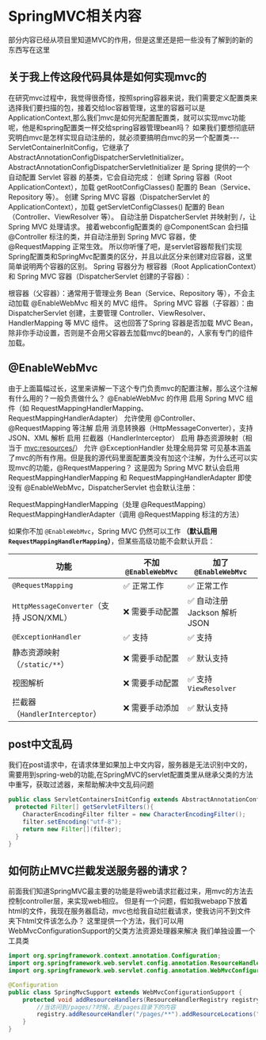 # SpringMVC相关内容
部分内容已经从项目里知道MVC的作用，但是这里还是把一些没有了解到的新的东西写在这里

## 关于我上传这段代码具体是如何实现mvc的
在研究mvc过程中，我觉得很奇怪，按照spring容器来说，我们需要定义配置类来选择我们要扫描的包，接着交给Ioc容器管理，这里的容器可以是ApplicationContext,那么我们mvc是如何光配置配置类，就可以实现mvc功能呢，他是和spring配置类一样交给spring容器管理bean吗？
如果我们要想彻底研究明白mvc是怎样实现自动注册的，就必须要搞明白mvc的另一个配置类---ServletContainerInitConfig，它继承了AbstractAnnotationConfigDispatcherServletInitializer。
AbstractAnnotationConfigDispatcherServletInitializer 是 Spring 提供的一个 自动配置 Servlet 容器 的基类，它会自动完成：
创建 Spring 容器（Root ApplicationContext），加载 getRootConfigClasses() 配置的 Bean（Service、Repository 等）。
创建 Spring MVC 容器（DispatcherServlet 的 ApplicationContext），加载 getServletConfigClasses() 配置的 Bean（Controller、ViewResolver 等）。
自动注册 DispatcherServlet 并映射到 /，让 Spring MVC 处理请求。
接着webconfig配置类的 @ComponentScan 会扫描 @Controller 标注的类，并自动注册到 Spring MVC 容器，使 @RequestMapping 正常生效。
所以你听懂了吧，是servlet容器帮我们实现Spring配置类和SpringMvc配置类的区分，并且以此区分来创建对应容器，这里简单说明两个容器的区别。
Spring 容器分为 根容器（Root ApplicationContext）和 Spring MVC 容器（DispatcherServlet 创建的子容器）：

根容器（父容器）：通常用于管理业务 Bean（Service、Repository 等），不会主动加载 @EnableWebMvc 相关的 MVC 组件。
Spring MVC 容器（子容器）：由 DispatcherServlet 创建，主要管理 Controller、ViewResolver、HandlerMapping 等 MVC 组件。
这也回答了Spring 容器是否加载 MVC Bean，除非你手动设置，否则是不会用父容器去加载mvc的bean的，人家有专门的组件加载。

## @EnableWebMvc
由于上面篇幅过长，这里来讲解一下这个专门负责mvc的配置注解，那么这个注解有什么用的？一般负责做什么？
@EnableWebMvc 的作用
启用 Spring MVC 组件（如 RequestMappingHandlerMapping、RequestMappingHandlerAdapter）
允许使用 @Controller、@RequestMapping 等注解
启用 消息转换器（HttpMessageConverter），支持 JSON、XML 解析
启用 拦截器（HandlerInterceptor）
启用 静态资源映射（相当于 <mvc:resources/>）
允许 @ExceptionHandler 处理全局异常
可见基本涵盖了mvc的所有作用。但是我的源代码里面配置类没有加这个注解，为什么还可以实现mvc的功能，@RequestMappering？
这是因为 Spring MVC 默认会启用 RequestMappingHandlerMapping 和 RequestMappingHandlerAdapter
即使 没有 @EnableWebMvc，DispatcherServlet 也会默认注册：

RequestMappingHandlerMapping（处理 @RequestMapping）
RequestMappingHandlerAdapter（调用 @RequestMapping 标注的方法）

如果你不加 `@EnableWebMvc`，Spring MVC 仍然可以工作 **（默认启用 `RequestMappingHandlerMapping`）**，但某些高级功能不会默认开启：

| 功能 | 不加 `@EnableWebMvc` | 加了 `@EnableWebMvc` |
|---|---|---|
| `@RequestMapping` | ✅ 正常工作 | ✅ 正常工作 |
| `HttpMessageConverter`（支持 JSON/XML） | ❌ 需要手动配置 | ✅ 自动注册 Jackson 解析 JSON |
| `@ExceptionHandler` | ✅ 支持 | ✅ 支持 |
| 静态资源映射（`/static/**`） | ❌ 需要手动配置 | ✅ 默认支持 |
| 视图解析 | ❌ 需要手动配置 | ✅ 支持 `ViewResolver` |
| 拦截器（`HandlerInterceptor`） | ❌ 需要手动添加 | ✅ 默认支持 |


## post中文乱码
我们在post请求中，在请求体里如果加上中文内容，服务器是无法识别中文的，需要用到spring-web的功能,在SpringMVC的servlet配置类里从继承父类的方法中重写，获取过滤器，来帮助解决中文乱码问题
```java
public class ServletContainersInitConfig extends AbstractAnnotationConfigDispatcherServletInitializer{
  protected Filter[] getServletFilters(){
    CharacterEncodingFilter filter = new CharacterEncodingFilter();
    filter.setEncoding("utf-8");
    return new Filter[](filter);
  }
}
```
## 如何防止MVC拦截发送服务器的请求？
前面我们知道SpringMVC最主要的功能是将web请求拦截过来，用mvc的方法去控制controller层，来实现web相应。
但是有一个问题，假如我webapp下放着html的文件，我现在服务器启动，mvc也给我自动拦截请求，使我访问不到文件夹下html文件该怎么办？
这里提供一个方法，我们可以用WebMvcConfigurationSupport的父类方法资源处理器来解决
我们单独设置一个工具类

```java
import org.springframework.context.annotation.Configuration;
import org.springframework.web.servlet.config.annotation.ResourceHandlerRegistry;
import org.springframework.web.servlet.config.annotation.WebMvcConfigurationSupport;

@Configuration
public class SpringMvcSupport extends WebMvcConfigurationSupport {
    protected void addResourceHandlers(ResourceHandlerRegistry registry) {
        //当访问到/pages/?时候，走/pages目录下的内容
        registry.addResourceHandler("/pages/**").addResourceLocations("/pages/");
    }
}
```

